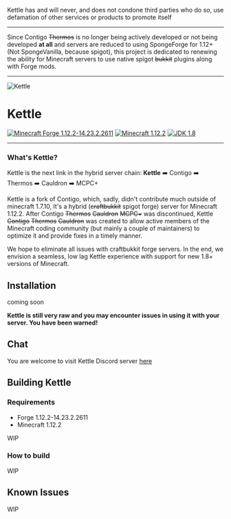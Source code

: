 Kettle has and will never, and does not condone third parties who do so, use defamation of other services or products to promote itself

---

Since Contigo ~~Thermos~~ is no longer being actively developed or not being developed __at all__ and servers are reduced to using SpongeForge for 1.12+ (Not SpongeVanilla, because spigot), this project is dedicated to renewing the ability for Minecraft servers to use native spigot ~~bukkit~~ plugins along with Forge mods.

---

![Kettle](https://i.imgur.com/gkmTKvR.png)

# Kettle

<!--![Build Status](https://travis-ci.org/djoveryde/Contigo.svg?branch=master)](https://travis-ci.org/djoveryde/Contigo)
-->

[![Minecraft Forge 1.12.2-14.23.2.2611](https://img.shields.io/badge/Forge-1.12.2--14.23.2.2611-orange.svg?style=for-the-badge)](http://files.minecraftforge.net/)
[![Minecraft 1.12.2](https://img.shields.io/badge/Minecraft-1.12.2-green.svg?style=for-the-badge)](http://minecraft.net)
[![JDK 1.8](https://img.shields.io/badge/JDK-8-blue.svg?style=for-the-badge)](http://www.oracle.com/technetwork/java/javase/downloads/jdk8-downloads-2133151.html)

---

### What's Kettle?
Kettle is the next link in the hybrid server chain:
**Kettle** :arrow_right: Contigo :arrow_right: Thermos :arrow_right: Cauldron :arrow_right: MCPC+

Kettle is a fork of Contigo, which, sadly, didn't contribute much outside of minecraft 1.7.10, It's a hybrid (~~craftbukkit~~ spigot forge) server for Minecraft 1.12.2. After Contigo ~~Thermos~~ ~~Cauldron~~ ~~MCPC+~~ was discontinued, Kettle ~~Contigo~~ ~~Thermos~~ ~~Cauldron~~ was created to allow active members of the Minecraft coding community (but mainly a couple of maintainers) to optimize it and provide fixes in a timely manner.

We hope to eliminate all issues with craftbukkit forge servers. In the end, we envision a seamless, low lag Kettle experience with support for new 1.8+ versions of Minecraft.

## Installation
<!--Click [here](http://cyberdynecc.github.io/Thermos/install)-->
coming soon

<!--- ### Downloads
#You can download the pre-built packages from [here](https://github.com/CyberdyneCC/Thermos/releases). 
--->
**Kettle is still __very raw__ and you may encounter issues in using it with your server. You have been warned!**

## Chat

You are welcome to visit Kettle Discord server [here](https://discord.gg/RqDjbcM)

## Building Kettle

### Requirements
* Forge 1.12.2-14.23.2.2611
* Minecraft 1.12.2

WIP

### How to build
WIP

## Known Issues
WIP
